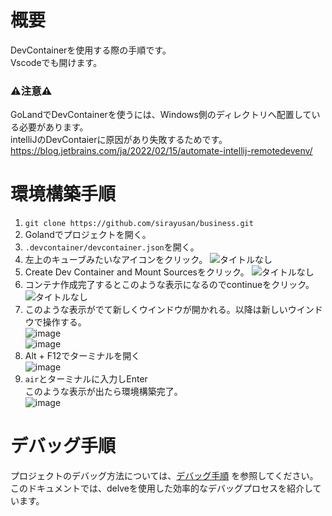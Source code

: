 # 概要
DevContainerを使用する際の手順です。  
Vscodeでも開けます。  

### ⚠️注意⚠️
GoLandでDevContainerを使うには、Windows側のディレクトリへ配置している必要があります。  
intelliJのDevContaierに原因があり失敗するためです。  
https://blog.jetbrains.com/ja/2022/02/15/automate-intellij-remotedevenv/

# 環境構築手順
1. `git clone https://github.com/sirayusan/business.git`
2.  Golandでプロジェクトを開く。
3.  `.devcontainer/devcontainer.json`を開く。
4. 左上のキューブみたいなアイコンをクリック。
![タイトルなし](https://github.com/sirayusan/business/assets/73060776/e40f04b5-158d-4e97-8694-95f62ed9ae8a)
5. Create Dev Container and Mount Sourcesをクリック。
![タイトルなし](https://github.com/sirayusan/business/assets/73060776/9b01aad6-2abb-4690-b690-c184764c22d2)
6. コンテナ作成完了するとこのような表示になるのでcontinueをクリック。
![タイトルなし](https://github.com/sirayusan/business/assets/73060776/690b8084-340b-4c43-baf5-4fef6d11efed)
7. このような表示がでて新しくウインドウが開かれる。以降は新しいウインドウで操作する。  
![image](https://github.com/sirayusan/business/assets/73060776/989e02ae-9595-451a-93e6-d637a33fb0aa)  
![image](https://github.com/sirayusan/business/assets/73060776/739bd03a-b40d-4fc6-a209-474225fbb41c)  
8. Alt + F12でターミナルを開く  
![image](https://github.com/sirayusan/business/assets/73060776/26fc15e0-09d3-43be-afa1-120889d1aa24)  
9. `air`とターミナルに入力しEnter  
このような表示が出たら環境構築完了。  
![image](https://github.com/sirayusan/business/assets/73060776/54a74657-e32a-42ab-9c1d-64fea294b58d)  
# デバッグ手順
プロジェクトのデバッグ方法については、[デバッグ手順](./debug.md) を参照してください。このドキュメントでは、delveを使用した効率的なデバッグプロセスを紹介しています。
